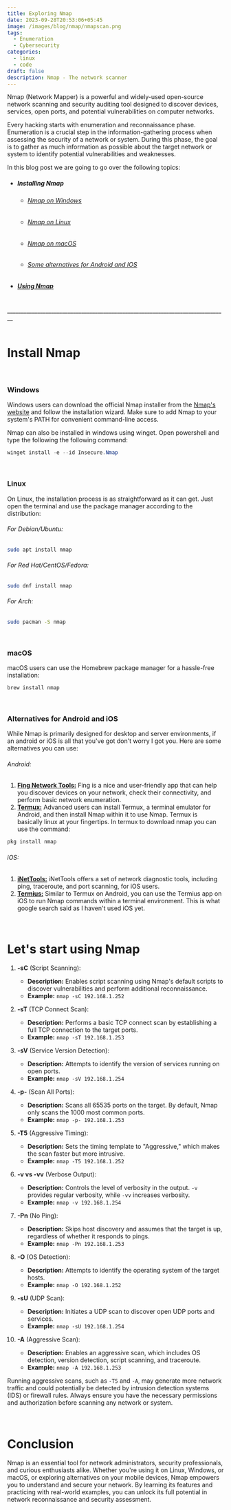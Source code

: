 ```yaml
---
title: Exploring Nmap
date: 2023-09-28T20:53:06+05:45
image: /images/blog/nmap/nmapscan.png
tags:
  - Enumeration
  - Cybersecurity
categories:
  - linux
  - code
draft: false
description: Nmap - The network scanner
---
```

Nmap (Network Mapper) is a powerful and widely-used open-source network scanning and security auditing tool designed to discover devices, services, open ports, and potential vulnerabilities on computer networks. 

Every hacking starts with enumeration and reconnaissance phase. Enumeration is a crucial step in the information-gathering process when assessing the security of a network or system. During this phase, the goal is to gather as much information as possible about the target network or system to identify potential vulnerabilities and weaknesses. 

In this blog post we are going to go over the following topics:
- #####  Installing Nmap
	- ###### [Nmap on Windows](#windows)
	- ###### [Nmap on Linux](#linux)
	- ###### [Nmap on macOS](#macos)
	- ###### [Some alternatives for Android and IOS](##androidnios)
- ##### [Using Nmap](#lets-start-using-nmap) 
<br>
________________________________________________________________________________
<br>
<br>


# Install Nmap   
<br>

### Windows

Windows users can download the official Nmap installer from the [Nmap's website](https://nmap.org/download.html) and follow the installation wizard. Make sure to add Nmap to your system's PATH for convenient command-line access.

Nmap can also be installed in windows using winget. Open powershell and type the following the following command:
``` ps1
winget install -e --id Insecure.Nmap
```

<br>

### Linux

On Linux, the installation process is as straightforward as it can get. Just open the terminal and use the package manager according to the distribution:

###### For Debian/Ubuntu:

```bash
sudo apt install nmap
```

###### For Red Hat/CentOS/Fedora:

```bash
sudo dnf install nmap
```

###### For Arch:

```bash
sudo pacman -S nmap
```

<br>

### macOS

macOS users can use the Homebrew package manager for a hassle-free installation:
```bash
brew install nmap
```
<br>

### Alternatives for Android and iOS

While Nmap is primarily designed for desktop and server environments, if an android or iOS is all that you've got don't worry I got you. Here are some alternatives you can use:

###### Android:

1. **[Fing Network Tools:](https://play.google.com/store/apps/details?id=com.overlook.android.fing&pli=1)** Fing is a nice and user-friendly app that can help you discover devices on your network, check their connectivity, and perform basic network enumeration.
2. **[Termux:](https://f-droid.org/en/packages/com.termux/)** Advanced users can install Termux, a terminal emulator for Android, and then install Nmap within it to use Nmap. Termux is basically linux at your fingertips. In termux to download nmap you can use the command:

```bash
pkg install nmap
```

###### iOS:

1. **[iNetTools:](https://apps.apple.com/au/app/inettools-ping-dns-port-scan/id561659975)** iNetTools offers a set of network diagnostic tools, including ping, traceroute, and port scanning, for iOS users.
2. **[Termius:](https://apps.apple.com/us/app/termius-terminal-ssh-client/id549039908)** Similar to Termux on Android, you can use the Termius app on iOS to run Nmap commands within a terminal environment. This is what google search said as I haven't used iOS yet.

<br>

# Let's start using Nmap

1. **-sC** (Script Scanning):
    
    - **Description:** Enables script scanning using Nmap's default scripts to discover vulnerabilities and perform additional reconnaissance.
    - **Example:** `nmap -sC 192.168.1.252`
2. **-sT** (TCP Connect Scan):
    
    - **Description:** Performs a basic TCP connect scan by establishing a full TCP connection to the target ports.
    - **Example:** `nmap -sT 192.168.1.253`
3. **-sV** (Service Version Detection):
    
    - **Description:** Attempts to identify the version of services running on open ports.
    - **Example:** `nmap -sV 192.168.1.254`
4. **-p-** (Scan All Ports):
    
    - **Description:** Scans all 65535 ports on the target. By default, Nmap only scans the 1000 most common ports.
    - **Example:** `nmap -p- 192.168.1.253`
5. **-T5** (Aggressive Timing):
    
    - **Description:** Sets the timing template to "Aggressive," which makes the scan faster but more intrusive.
    - **Example:** `nmap -T5 192.168.1.252`
6. **-v vs -vv** (Verbose Output):
    
    - **Description:** Controls the level of verbosity in the output. `-v` provides regular verbosity, while `-vv` increases verbosity.
    - **Example:** `nmap -v 192.168.1.254`
7. **-Pn** (No Ping):
    
    - **Description:** Skips host discovery and assumes that the target is up, regardless of whether it responds to pings.
    - **Example:** `nmap -Pn 192.168.1.253`
8. **-O** (OS Detection):
    
    - **Description:** Attempts to identify the operating system of the target hosts.
    - **Example:** `nmap -O 192.168.1.252`
9. **-sU** (UDP Scan):
    
    - **Description:** Initiates a UDP scan to discover open UDP ports and services.
    - **Example:** `nmap -sU 192.168.1.254`
10. **-A** (Aggressive Scan):
    
    - **Description:** Enables an aggressive scan, which includes OS detection, version detection, script scanning, and traceroute.
    - **Example:** `nmap -A 192.168.1.253`


Running aggressive scans, such as `-T5` and `-A`, may generate more network traffic and could potentially be detected by intrusion detection systems (IDS) or firewall rules. Always ensure you have the necessary permissions and authorization before scanning any network or system.

<br>

# Conclusion
Nmap is an essential tool for network administrators, security professionals, and curious enthusiasts alike. Whether you're using it on Linux, Windows, or macOS, or exploring alternatives on your mobile devices, Nmap empowers you to understand and secure your network. By learning its features and practicing with real-world examples, you can unlock its full potential in network reconnaissance and security assessment.

